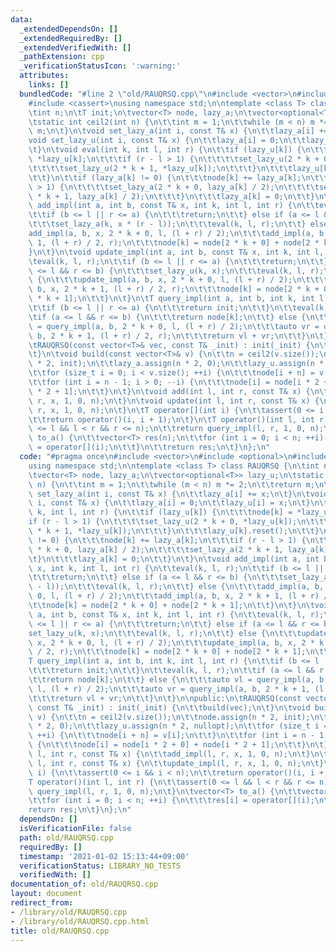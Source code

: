 ```yaml
---
data:
  _extendedDependsOn: []
  _extendedRequiredBy: []
  _extendedVerifiedWith: []
  _pathExtension: cpp
  _verificationStatusIcon: ':warning:'
  attributes:
    links: []
  bundledCode: "#line 2 \"old/RAUQRSQ.cpp\"\n#include <vector>\n#include <optional>\n\
    #include <cassert>\nusing namespace std;\n\ntemplate <class T> class RAUQRSQ {\n\
    \tint n;\n\tT init;\n\tvector<T> node, lazy_a;\n\tvector<optional<T>> lazy_u;\n\
    \tstatic int ceil2(int n) {\n\t\tint m = 1;\n\t\twhile (m < n) m *= 2;\n\t\treturn\
    \ m;\n\t}\n\tvoid set_lazy_a(int i, const T& x) {\n\t\tlazy_a[i] += x;\n\t}\n\t\
    void set_lazy_u(int i, const T& x) {\n\t\tlazy_a[i] = 0;\n\t\tlazy_u[i] = x;\n\
    \t}\n\tvoid eval(int k, int l, int r) {\n\t\tif (lazy_u[k]) {\n\t\t\tnode[k] =\
    \ *lazy_u[k];\n\t\t\tif (r - l > 1) {\n\t\t\t\tset_lazy_u(2 * k + 0, *lazy_u[k]);\n\
    \t\t\t\tset_lazy_u(2 * k + 1, *lazy_u[k]);\n\t\t\t}\n\t\t\tlazy_u[k].reset();\n\
    \t\t}\n\t\tif (lazy_a[k] != 0) {\n\t\t\tnode[k] += lazy_a[k];\n\t\t\tif (r - l\
    \ > 1) {\n\t\t\t\tset_lazy_a(2 * k + 0, lazy_a[k] / 2);\n\t\t\t\tset_lazy_a(2\
    \ * k + 1, lazy_a[k] / 2);\n\t\t\t}\n\t\t\tlazy_a[k] = 0;\n\t\t}\n\t}\n\tvoid\
    \ add_impl(int a, int b, const T& x, int k, int l, int r) {\n\t\teval(k, l, r);\n\
    \t\tif (b <= l || r <= a) {\n\t\t\treturn;\n\t\t} else if (a <= l && r <= b) {\n\
    \t\t\tset_lazy_a(k, x * (r - l));\n\t\t\teval(k, l, r);\n\t\t} else {\n\t\t\t\
    add_impl(a, b, x, 2 * k + 0, l, (l + r) / 2);\n\t\t\tadd_impl(a, b, x, 2 * k +\
    \ 1, (l + r) / 2, r);\n\t\t\tnode[k] = node[2 * k + 0] + node[2 * k + 1];\n\t\t\
    }\n\t}\n\tvoid update_impl(int a, int b, const T& x, int k, int l, int r) {\n\t\
    \teval(k, l, r);\n\t\tif (b <= l || r <= a) {\n\t\t\treturn;\n\t\t} else if (a\
    \ <= l && r <= b) {\n\t\t\tset_lazy_u(k, x);\n\t\t\teval(k, l, r);\n\t\t} else\
    \ {\n\t\t\tupdate_impl(a, b, x, 2 * k + 0, l, (l + r) / 2);\n\t\t\tupdate_impl(a,\
    \ b, x, 2 * k + 1, (l + r) / 2, r);\n\t\t\tnode[k] = node[2 * k + 0] + node[2\
    \ * k + 1];\n\t\t}\n\t}\n\tT query_impl(int a, int b, int k, int l, int r) {\n\
    \t\tif (b <= l || r <= a) {\n\t\t\treturn init;\n\t\t}\n\t\teval(k, l, r);\n\t\
    \tif (a <= l && r <= b) {\n\t\t\treturn node[k];\n\t\t} else {\n\t\t\tauto vl\
    \ = query_impl(a, b, 2 * k + 0, l, (l + r) / 2);\n\t\t\tauto vr = query_impl(a,\
    \ b, 2 * k + 1, (l + r) / 2, r);\n\t\t\treturn vl + vr;\n\t\t}\n\t}\n\npublic:\n\
    \tRAUQRSQ(const vector<T>& vec, const T& _init) : init(_init) {\n\t\tbuild(vec);\n\
    \t}\n\tvoid build(const vector<T>& v) {\n\t\tn = ceil2(v.size());\n\t\tnode.assign(n\
    \ * 2, init);\n\t\tlazy_a.assign(n * 2, 0);\n\t\tlazy_u.assign(n * 2, nullopt);\n\
    \t\tfor (size_t i = 0; i < v.size(); ++i) {\n\t\t\tnode[i + n] = v[i];\n\t\t}\n\
    \t\tfor (int i = n - 1; i > 0; --i) {\n\t\t\tnode[i] = node[i * 2 + 0] + node[i\
    \ * 2 + 1];\n\t\t}\n\t}\n\tvoid add(int l, int r, const T& x) {\n\t\tadd_impl(l,\
    \ r, x, 1, 0, n);\n\t}\n\tvoid update(int l, int r, const T& x) {\n\t\tupdate_impl(l,\
    \ r, x, 1, 0, n);\n\t}\n\tT operator[](int i) {\n\t\tassert(0 <= i && i < n);\n\
    \t\treturn operator()(i, i + 1);\n\t}\n\tT operator()(int l, int r) {\n\t\tassert(0\
    \ <= l && l < r && r <= n);\n\t\treturn query_impl(l, r, 1, 0, n);\n\t}\n\tvector<T>\
    \ to_a() {\n\t\tvector<T> res(n);\n\t\tfor (int i = 0; i < n; ++i) {\n\t\t\tres[i]\
    \ = operator[](i);\n\t\t}\n\t\treturn res;\n\t}\n};\n"
  code: "#pragma once\n#include <vector>\n#include <optional>\n#include <cassert>\n\
    using namespace std;\n\ntemplate <class T> class RAUQRSQ {\n\tint n;\n\tT init;\n\
    \tvector<T> node, lazy_a;\n\tvector<optional<T>> lazy_u;\n\tstatic int ceil2(int\
    \ n) {\n\t\tint m = 1;\n\t\twhile (m < n) m *= 2;\n\t\treturn m;\n\t}\n\tvoid\
    \ set_lazy_a(int i, const T& x) {\n\t\tlazy_a[i] += x;\n\t}\n\tvoid set_lazy_u(int\
    \ i, const T& x) {\n\t\tlazy_a[i] = 0;\n\t\tlazy_u[i] = x;\n\t}\n\tvoid eval(int\
    \ k, int l, int r) {\n\t\tif (lazy_u[k]) {\n\t\t\tnode[k] = *lazy_u[k];\n\t\t\t\
    if (r - l > 1) {\n\t\t\t\tset_lazy_u(2 * k + 0, *lazy_u[k]);\n\t\t\t\tset_lazy_u(2\
    \ * k + 1, *lazy_u[k]);\n\t\t\t}\n\t\t\tlazy_u[k].reset();\n\t\t}\n\t\tif (lazy_a[k]\
    \ != 0) {\n\t\t\tnode[k] += lazy_a[k];\n\t\t\tif (r - l > 1) {\n\t\t\t\tset_lazy_a(2\
    \ * k + 0, lazy_a[k] / 2);\n\t\t\t\tset_lazy_a(2 * k + 1, lazy_a[k] / 2);\n\t\t\
    \t}\n\t\t\tlazy_a[k] = 0;\n\t\t}\n\t}\n\tvoid add_impl(int a, int b, const T&\
    \ x, int k, int l, int r) {\n\t\teval(k, l, r);\n\t\tif (b <= l || r <= a) {\n\
    \t\t\treturn;\n\t\t} else if (a <= l && r <= b) {\n\t\t\tset_lazy_a(k, x * (r\
    \ - l));\n\t\t\teval(k, l, r);\n\t\t} else {\n\t\t\tadd_impl(a, b, x, 2 * k +\
    \ 0, l, (l + r) / 2);\n\t\t\tadd_impl(a, b, x, 2 * k + 1, (l + r) / 2, r);\n\t\
    \t\tnode[k] = node[2 * k + 0] + node[2 * k + 1];\n\t\t}\n\t}\n\tvoid update_impl(int\
    \ a, int b, const T& x, int k, int l, int r) {\n\t\teval(k, l, r);\n\t\tif (b\
    \ <= l || r <= a) {\n\t\t\treturn;\n\t\t} else if (a <= l && r <= b) {\n\t\t\t\
    set_lazy_u(k, x);\n\t\t\teval(k, l, r);\n\t\t} else {\n\t\t\tupdate_impl(a, b,\
    \ x, 2 * k + 0, l, (l + r) / 2);\n\t\t\tupdate_impl(a, b, x, 2 * k + 1, (l + r)\
    \ / 2, r);\n\t\t\tnode[k] = node[2 * k + 0] + node[2 * k + 1];\n\t\t}\n\t}\n\t\
    T query_impl(int a, int b, int k, int l, int r) {\n\t\tif (b <= l || r <= a) {\n\
    \t\t\treturn init;\n\t\t}\n\t\teval(k, l, r);\n\t\tif (a <= l && r <= b) {\n\t\
    \t\treturn node[k];\n\t\t} else {\n\t\t\tauto vl = query_impl(a, b, 2 * k + 0,\
    \ l, (l + r) / 2);\n\t\t\tauto vr = query_impl(a, b, 2 * k + 1, (l + r) / 2, r);\n\
    \t\t\treturn vl + vr;\n\t\t}\n\t}\n\npublic:\n\tRAUQRSQ(const vector<T>& vec,\
    \ const T& _init) : init(_init) {\n\t\tbuild(vec);\n\t}\n\tvoid build(const vector<T>&\
    \ v) {\n\t\tn = ceil2(v.size());\n\t\tnode.assign(n * 2, init);\n\t\tlazy_a.assign(n\
    \ * 2, 0);\n\t\tlazy_u.assign(n * 2, nullopt);\n\t\tfor (size_t i = 0; i < v.size();\
    \ ++i) {\n\t\t\tnode[i + n] = v[i];\n\t\t}\n\t\tfor (int i = n - 1; i > 0; --i)\
    \ {\n\t\t\tnode[i] = node[i * 2 + 0] + node[i * 2 + 1];\n\t\t}\n\t}\n\tvoid add(int\
    \ l, int r, const T& x) {\n\t\tadd_impl(l, r, x, 1, 0, n);\n\t}\n\tvoid update(int\
    \ l, int r, const T& x) {\n\t\tupdate_impl(l, r, x, 1, 0, n);\n\t}\n\tT operator[](int\
    \ i) {\n\t\tassert(0 <= i && i < n);\n\t\treturn operator()(i, i + 1);\n\t}\n\t\
    T operator()(int l, int r) {\n\t\tassert(0 <= l && l < r && r <= n);\n\t\treturn\
    \ query_impl(l, r, 1, 0, n);\n\t}\n\tvector<T> to_a() {\n\t\tvector<T> res(n);\n\
    \t\tfor (int i = 0; i < n; ++i) {\n\t\t\tres[i] = operator[](i);\n\t\t}\n\t\t\
    return res;\n\t}\n};\n"
  dependsOn: []
  isVerificationFile: false
  path: old/RAUQRSQ.cpp
  requiredBy: []
  timestamp: '2021-01-02 15:13:44+09:00'
  verificationStatus: LIBRARY_NO_TESTS
  verifiedWith: []
documentation_of: old/RAUQRSQ.cpp
layout: document
redirect_from:
- /library/old/RAUQRSQ.cpp
- /library/old/RAUQRSQ.cpp.html
title: old/RAUQRSQ.cpp
---
```


